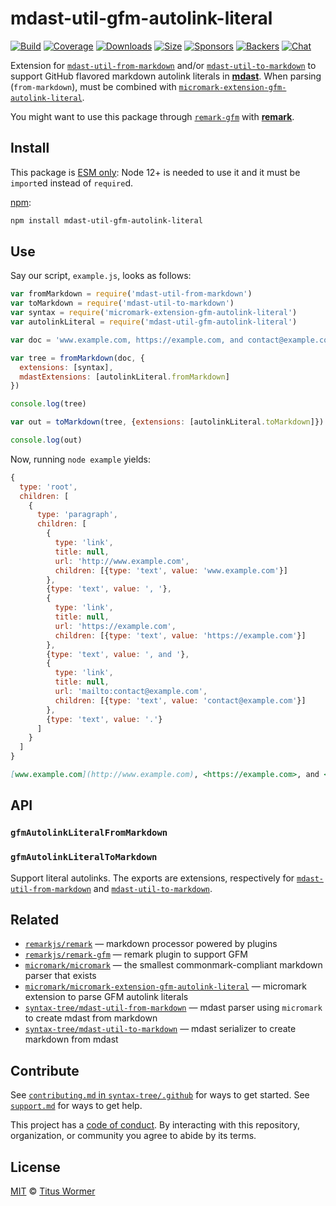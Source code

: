 # mdast-util-gfm-autolink-literal

[![Build][build-badge]][build]
[![Coverage][coverage-badge]][coverage]
[![Downloads][downloads-badge]][downloads]
[![Size][size-badge]][size]
[![Sponsors][sponsors-badge]][collective]
[![Backers][backers-badge]][collective]
[![Chat][chat-badge]][chat]

Extension for [`mdast-util-from-markdown`][from-markdown] and/or
[`mdast-util-to-markdown`][to-markdown] to support GitHub flavored markdown
autolink literals in **[mdast][]**.
When parsing (`from-markdown`), must be combined with
[`micromark-extension-gfm-autolink-literal`][extension].

You might want to use this package through [`remark-gfm`][remark-gfm] with
**[remark][]**.

## Install

This package is [ESM only](https://gist.github.com/sindresorhus/a39789f98801d908bbc7ff3ecc99d99c):
Node 12+ is needed to use it and it must be `import`ed instead of `require`d.

[npm][]:

```sh
npm install mdast-util-gfm-autolink-literal
```

## Use

Say our script, `example.js`, looks as follows:

```js
var fromMarkdown = require('mdast-util-from-markdown')
var toMarkdown = require('mdast-util-to-markdown')
var syntax = require('micromark-extension-gfm-autolink-literal')
var autolinkLiteral = require('mdast-util-gfm-autolink-literal')

var doc = 'www.example.com, https://example.com, and contact@example.com.'

var tree = fromMarkdown(doc, {
  extensions: [syntax],
  mdastExtensions: [autolinkLiteral.fromMarkdown]
})

console.log(tree)

var out = toMarkdown(tree, {extensions: [autolinkLiteral.toMarkdown]})

console.log(out)
```

Now, running `node example` yields:

```js
{
  type: 'root',
  children: [
    {
      type: 'paragraph',
      children: [
        {
          type: 'link',
          title: null,
          url: 'http://www.example.com',
          children: [{type: 'text', value: 'www.example.com'}]
        },
        {type: 'text', value: ', '},
        {
          type: 'link',
          title: null,
          url: 'https://example.com',
          children: [{type: 'text', value: 'https://example.com'}]
        },
        {type: 'text', value: ', and '},
        {
          type: 'link',
          title: null,
          url: 'mailto:contact@example.com',
          children: [{type: 'text', value: 'contact@example.com'}]
        },
        {type: 'text', value: '.'}
      ]
    }
  ]
}
```

```markdown
[www.example.com](http://www.example.com), <https://example.com>, and <contact@example.com>.
```

## API

### `gfmAutolinkLiteralFromMarkdown`

### `gfmAutolinkLiteralToMarkdown`

Support literal autolinks.
The exports are extensions, respectively
for [`mdast-util-from-markdown`][from-markdown] and
[`mdast-util-to-markdown`][to-markdown].

## Related

*   [`remarkjs/remark`][remark]
    — markdown processor powered by plugins
*   [`remarkjs/remark-gfm`][remark-gfm]
    — remark plugin to support GFM
*   [`micromark/micromark`][micromark]
    — the smallest commonmark-compliant markdown parser that exists
*   [`micromark/micromark-extension-gfm-autolink-literal`][extension]
    — micromark extension to parse GFM autolink literals
*   [`syntax-tree/mdast-util-from-markdown`][from-markdown]
    — mdast parser using `micromark` to create mdast from markdown
*   [`syntax-tree/mdast-util-to-markdown`][to-markdown]
    — mdast serializer to create markdown from mdast

## Contribute

See [`contributing.md` in `syntax-tree/.github`][contributing] for ways to get
started.
See [`support.md`][support] for ways to get help.

This project has a [code of conduct][coc].
By interacting with this repository, organization, or community you agree to
abide by its terms.

## License

[MIT][license] © [Titus Wormer][author]

<!-- Definitions -->

[build-badge]: https://github.com/syntax-tree/mdast-util-gfm-autolink-literal/workflows/main/badge.svg

[build]: https://github.com/syntax-tree/mdast-util-gfm-autolink-literal/actions

[coverage-badge]: https://img.shields.io/codecov/c/github/syntax-tree/mdast-util-gfm-autolink-literal.svg

[coverage]: https://codecov.io/github/syntax-tree/mdast-util-gfm-autolink-literal

[downloads-badge]: https://img.shields.io/npm/dm/mdast-util-gfm-autolink-literal.svg

[downloads]: https://www.npmjs.com/package/mdast-util-gfm-autolink-literal

[size-badge]: https://img.shields.io/bundlephobia/minzip/mdast-util-gfm-autolink-literal.svg

[size]: https://bundlephobia.com/result?p=mdast-util-gfm-autolink-literal

[sponsors-badge]: https://opencollective.com/unified/sponsors/badge.svg

[backers-badge]: https://opencollective.com/unified/backers/badge.svg

[collective]: https://opencollective.com/unified

[chat-badge]: https://img.shields.io/badge/chat-discussions-success.svg

[chat]: https://github.com/syntax-tree/unist/discussions

[npm]: https://docs.npmjs.com/cli/install

[license]: license

[author]: https://wooorm.com

[contributing]: https://github.com/syntax-tree/.github/blob/HEAD/contributing.md

[support]: https://github.com/syntax-tree/.github/blob/HEAD/support.md

[coc]: https://github.com/syntax-tree/.github/blob/HEAD/code-of-conduct.md

[mdast]: https://github.com/syntax-tree/mdast

[remark]: https://github.com/remarkjs/remark

[remark-gfm]: https://github.com/remarkjs/remark-gfm

[from-markdown]: https://github.com/syntax-tree/mdast-util-from-markdown

[to-markdown]: https://github.com/syntax-tree/mdast-util-to-markdown

[micromark]: https://github.com/micromark/micromark

[extension]: https://github.com/micromark/micromark-extension-gfm-autolink-literal
